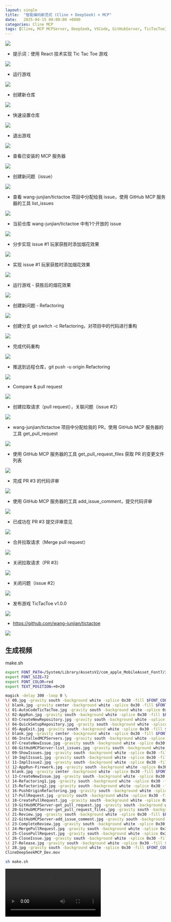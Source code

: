 ```yaml
---
layout: single
title:  "智能编码新范式 (Cline + DeepSeek) × MCP"
date:   2025-04-15 08:00:00 +0800
categories: Cline MCP
tags: [Cline, MCP MCPServer, DeepSeek, VSCode, GitHubServer, TicTacToe]
---
```


![](/images/2025/TicTacToe/00.jpg)

- 提示词：使用 React 技术实现 Tic Tac Toe 游戏

![](/images/2025/TicTacToe/01-AutoCodeTicTacToe.jpg)

- 运行游戏

![](/images/2025/TicTacToe/02-AppRun.jpg)

- 创建新仓库

![](/images/2025/TicTacToe/03-CreateNewRepository.jpg)

- 快速设置仓库

![](/images/2025/TicTacToe/04-QuickSetupRepository.jpg)

- 退出游戏

![](/images/2025/TicTacToe/05-AppExit.jpg)

- 查看已安装的 MCP 服务器

![](/images/2025/TicTacToe/06-InstalledMCPServers.jpg)

- 创建新问题（issue）

![](/images/2025/TicTacToe/07-CreateNewIssue.jpg)

- 查看 wang-junjian/tictactoe 项目中分配给我 issue，使用 GitHub MCP 服务器的工具 list_issues

![](/images/2025/TicTacToe/08-GitHubMCPServer-list_issues.jpg)

- 当前仓库 wang-junjian/tictactoe 中有1个开放的 issue

![](/images/2025/TicTacToe/09-ShowIssues.jpg)

- 分步实现 issue #1 玩家获胜时添加烟花效果

![](/images/2025/TicTacToe/10-ImplIssue1.jpg)

- 实现 issue #1 玩家获胜时添加烟花效果

![](/images/2025/TicTacToe/11-ImplIssue2.jpg)

- 运行游戏 - 获胜后的烟花效果

![](/images/2025/TicTacToe/12-AppRun-Firework.jpg)

- 创建新问题 - Refactoring

![](/images/2025/TicTacToe/13-CreateNewIssue.jpg)

- 创建分支 git switch -c Refactoring，对项目中的代码进行重构

![](/images/2025/TicTacToe/14-Refactoring1.jpg)

- 完成代码重构

![](/images/2025/TicTacToe/15-Refactoring2.jpg)

- 推送到远程仓库，git push -u origin Refactoring

![](/images/2025/TicTacToe/16-PushOriginRefactoring.jpg)

- Compare & pull request

![](/images/2025/TicTacToe/17-PullRequest.jpg)

- 创建拉取请求（pull request），关联问题（issue #2）

![](/images/2025/TicTacToe/18-CreatePullRequest.jpg)

- wang-junjian/tictactoe 项目中分配给我的 PR，使用 GitHub MCP 服务器的工具 get_pull_request

![](/images/2025/TicTacToe/19-GitHubMCPServer-get_pull_request.jpg)

- 使用 GitHub MCP 服务器的工具 get_pull_request_files 获取 PR 的变更文件列表

![](/images/2025/TicTacToe/20-GitHubMCPServer-get_pull_request_files.jpg)

- 完成 PR #3 的代码评审

![](/images/2025/TicTacToe/21-Review.jpg)

- 使用 GitHub MCP 服务器的工具 add_issue_comment，提交代码评审

![](/images/2025/TicTacToe/22-GitHubMCPServer-add_issue_comment.jpg)

- 已成功在 PR #3 提交评审意见

![](/images/2025/TicTacToe/23-CompleteReview.jpg)

- 合并拉取请求（Merge pull request）

![](/images/2025/TicTacToe/24-MergePullRequest.jpg)

- 关闭拉取请求（PR #3）

![](/images/2025/TicTacToe/25-ClosePullRequest.jpg)

- 关闭问题（issue #2）

![](/images/2025/TicTacToe/26-CloseIssue.jpg)

- 发布游戏 TicTacToe v1.0.0

![](/images/2025/TicTacToe/27-Release.jpg)

- https://github.com/wang-junjian/tictactoe

![](/images/2025/TicTacToe/28.jpg)


## 生成视频

make.sh

```bash
export FONT_PATH=/System/Library/AssetsV2/com_apple_MobileAsset_Font7/3419f2a427639ad8c8e139149a287865a90fa17e.asset/AssetData/PingFang.ttc
export FONT_SIZE=72
export FONT_COLOR=red
export TEXT_POSITION=+0+20

magick -delay 300 -loop 0 \
\( 00.jpg -gravity south -background white -splice 0x30 -fill $FONT_COLOR -font "$FONT_PATH" -pointsize $FONT_SIZE -annotate $TEXT_POSITION "" \) \
\( blank.jpg -gravity center -background white -splice 0x30 -fill $FONT_COLOR -font "$FONT_PATH" -pointsize 300 -annotate 0,0 "场景一：智能编码\nCline + DeepSeek" \) \
\( 01-AutoCodeTicTacToe.jpg -gravity south -background white -splice 0x30 -fill $FONT_COLOR -font "$FONT_PATH" -pointsize $FONT_SIZE -annotate $TEXT_POSITION "提示词：使用 React 技术实现 Tic Tac Toe 游戏" \) \
\( 02-AppRun.jpg -gravity south -background white -splice 0x30 -fill $FONT_COLOR -font "$FONT_PATH" -pointsize $FONT_SIZE -annotate $TEXT_POSITION "运行游戏" \) \
\( 03-CreateNewRepository.jpg -gravity south -background white -splice 0x30 -fill $FONT_COLOR -font "$FONT_PATH" -pointsize $FONT_SIZE -annotate $TEXT_POSITION "创建新仓库" \) \
\( 04-QuickSetupRepository.jpg -gravity south -background white -splice 0x30 -fill $FONT_COLOR -font "$FONT_PATH" -pointsize $FONT_SIZE -annotate $TEXT_POSITION "快速设置仓库" \) \
\( 05-AppExit.jpg -gravity south -background white -splice 0x30 -fill $FONT_COLOR -font "$FONT_PATH" -pointsize $FONT_SIZE -annotate $TEXT_POSITION "退出游戏" \) \
\( blank.jpg -gravity center -background white -splice 0x30 -fill $FONT_COLOR -font "$FONT_PATH" -pointsize 300 -annotate 0,0 "场景二：智能连接工具 \nGitHub MCP Server" \) \
\( 06-InstalledMCPServers.jpg -gravity south -background white -splice 0x30 -fill $FONT_COLOR -font "$FONT_PATH" -pointsize $FONT_SIZE -annotate $TEXT_POSITION "查看已安装的 MCP 服务器" \) \
\( 07-CreateNewIssue.jpg -gravity south -background white -splice 0x30 -fill $FONT_COLOR -font "$FONT_PATH" -pointsize $FONT_SIZE -annotate $TEXT_POSITION "创建新问题（issue）" \) \
\( 08-GitHubMCPServer-list_issues.jpg -gravity south -background white -splice 0x30 -fill $FONT_COLOR -font "$FONT_PATH" -pointsize $FONT_SIZE -annotate $TEXT_POSITION "查看 wang-junjian/tictactoe 项目中分配给我 issue，使用 GitHub MCP 服务器的工具 list_issues" \) \
\( 09-ShowIssues.jpg -gravity south -background white -splice 0x30 -fill $FONT_COLOR -font "$FONT_PATH" -pointsize $FONT_SIZE -annotate $TEXT_POSITION "当前仓库 wang-junjian/tictactoe 中有1个开放的 issue" \) \
\( 10-ImplIssue1.jpg -gravity south -background white -splice 0x30 -fill $FONT_COLOR -font "$FONT_PATH" -pointsize $FONT_SIZE -annotate $TEXT_POSITION "分步实现 issue #1 玩家获胜时添加烟花效果" \) \
\( 11-ImplIssue2.jpg -gravity south -background white -splice 0x30 -fill $FONT_COLOR -font "$FONT_PATH" -pointsize $FONT_SIZE -annotate $TEXT_POSITION "实现 issue #1 玩家获胜时添加烟花效果" \) \
\( 12-AppRun-Firework.jpg -gravity south -background white -splice 0x30 -fill $FONT_COLOR -font "$FONT_PATH" -pointsize $FONT_SIZE -annotate $TEXT_POSITION "运行游戏 - 获胜后的烟花效果" \) \
\( blank.jpg -gravity center -background white -splice 0x30 -fill $FONT_COLOR -font "$FONT_PATH" -pointsize 300 -annotate 0,0 "场景三：智能代码评审" \) \
\( 13-CreateNewIssue.jpg -gravity south -background white -splice 0x30 -fill $FONT_COLOR -font "$FONT_PATH" -pointsize $FONT_SIZE -annotate $TEXT_POSITION "创建新问题 - Refactoring" \) \
\( 14-Refactoring1.jpg -gravity south -background white -splice 0x30 -fill $FONT_COLOR -font "$FONT_PATH" -pointsize $FONT_SIZE -annotate $TEXT_POSITION "创建分支 git switch -c Refactoring，对项目中的代码进行重构" \) \
\( 15-Refactoring2.jpg -gravity south -background white -splice 0x30 -fill $FONT_COLOR -font "$FONT_PATH" -pointsize $FONT_SIZE -annotate $TEXT_POSITION "完成代码重构" \) \
\( 16-PushOriginRefactoring.jpg -gravity south -background white -splice 0x30 -fill $FONT_COLOR -font "$FONT_PATH" -pointsize $FONT_SIZE -annotate $TEXT_POSITION "推送到远程仓库，git push -u origin Refactoring" \) \
\( 17-PullRequest.jpg -gravity south -background white -splice 0x30 -fill $FONT_COLOR -font "$FONT_PATH" -pointsize $FONT_SIZE -annotate $TEXT_POSITION "Compare & pull request" \) \
\( 18-CreatePullRequest.jpg -gravity south -background white -splice 0x30 -fill $FONT_COLOR -font "$FONT_PATH" -pointsize $FONT_SIZE -annotate $TEXT_POSITION "创建拉取请求（pull request），关联问题（issue #2）" \) \
\( 19-GitHubMCPServer-get_pull_request.jpg -gravity south -background white -splice 0x30 -fill $FONT_COLOR -font "$FONT_PATH" -pointsize $FONT_SIZE -annotate $TEXT_POSITION "wang-junjian/tictactoe 项目中分配给我的 PR，使用 GitHub MCP 服务器的工具 get_pull_request" \) \
\( 20-GitHubMCPServer-get_pull_request_files.jpg -gravity south -background white -splice 0x30 -fill $FONT_COLOR -font "$FONT_PATH" -pointsize $FONT_SIZE -annotate $TEXT_POSITION "使用 GitHub MCP 服务器的工具 get_pull_request_files 获取 PR 的变更文件列表" \) \
\( 21-Review.jpg -gravity south -background white -splice 0x30 -fill $FONT_COLOR -font "$FONT_PATH" -pointsize $FONT_SIZE -annotate $TEXT_POSITION "完成 PR #3 的代码评审" \) \
\( 22-GitHubMCPServer-add_issue_comment.jpg -gravity south -background white -splice 0x30 -fill $FONT_COLOR -font "$FONT_PATH" -pointsize $FONT_SIZE -annotate $TEXT_POSITION "使用 GitHub MCP 服务器的工具 add_issue_comment，提交代码评审" \) \
\( 23-CompleteReview.jpg -gravity south -background white -splice 0x30 -fill $FONT_COLOR -font "$FONT_PATH" -pointsize $FONT_SIZE -annotate $TEXT_POSITION "已成功在 PR #3 提交评审意见" \) \
\( 24-MergePullRequest.jpg -gravity south -background white -splice 0x30 -fill $FONT_COLOR -font "$FONT_PATH" -pointsize $FONT_SIZE -annotate $TEXT_POSITION "合并拉取请求（Merge pull request）" \) \
\( 25-ClosePullRequest.jpg -gravity south -background white -splice 0x30 -fill $FONT_COLOR -font "$FONT_PATH" -pointsize $FONT_SIZE -annotate $TEXT_POSITION "关闭拉取请求（PR #3）" \) \
\( 26-CloseIssue.jpg -gravity south -background white -splice 0x30 -fill $FONT_COLOR -font "$FONT_PATH" -pointsize $FONT_SIZE -annotate $TEXT_POSITION "关闭问题（issue #2）" \) \
\( 27-Release.jpg -gravity south -background white -splice 0x30 -fill $FONT_COLOR -font "$FONT_PATH" -pointsize $FONT_SIZE -annotate $TEXT_POSITION "发布游戏 TicTacToe v1.0.0" \) \
\( 28.jpg -gravity south -background white -splice 0x30 -fill $FONT_COLOR -font "$FONT_PATH" -pointsize $FONT_SIZE -annotate $TEXT_POSITION "TicTacToe" \) \
ClineDeepSeekMCP_Dev.mov
```

```bash
sh make.sh
```

<video controls src="/images/2025/TicTacToe/ClineDeepSeekMCP_Dev.mov" title="智能编码新范式 (Cline + DeepSeek) × MCP"></video>
